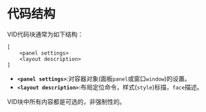 # 代码结构

VID代码块通常为如下结构：
```
[
    <panel settings>
    <layout description>
]
```
* **`<panel settings>`**:对容器对象(面板`panel`或窗口`window`)的设置。
* **`<layout description>`**:布局定位命令，样式(`style`)标描，`face`描述。

VID块中所有内容都是可选的，非强制性的。